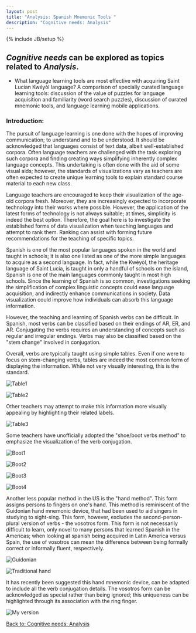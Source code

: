 ```yaml
---
layout: post
title: "Analysis: Spanish Mnemonic Tools "
description: "Cognitive needs: Analysis"
---
```

{% include JB/setup %}


## __*Cognitive needs*__ can be explored as topics related to __*Analysis*__.

+ What language learning tools are most effective with acquiring Saint Lucian Kwéyòl language? A comparison of specially curated language learning tools: discussion of the value of puzzles for language acquisition and familiarity (word search puzzles), discussion of curated mnemonic tools, and language learning mobile applications.

### Introduction:

The pursuit of language learning is one done with the hopes of improving communication; to understand and to be understood. It should be acknowledged that languages consist of text data, albeit well-established corpora. Often language teachers are challenged with the task exploring such corpora and finding creating ways simplifying inherently complex language concepts. This undertaking is often done with the aid of some visual aids; however, the standards of visualizations vary as teachers are often expected to create unique learning tools to explain standard course material to each new class. 

Language teachers are encouraged to keep their visualization of the age-old corpora fresh. Moreover, they are increasingly expected to incorporate technology into their works where possible. However, the application of the latest forms of technology is not always suitable; at times, simplicity is indeed the best option. Therefore, the goal here is to investigate the established forms of data visualization when teaching languages and attempt to rank them. Ranking can assist with forming future recommendations for the teaching of specific topics.
 
Spanish is one of the most popular languages spoken in the world and taught in schools; it is also one listed as one of the more simple languages to acquire as a second language. In fact, while the Kwéyòl, the heritage language of Saint Lucia, is taught in only a handful of schools on the island, Spanish is one of the main languages commonly taught in most high schools. Since the learning of Spanish is so common, investigations seeking the simplification of complex linguistic concepts could ease language acquisition, and indirectly enhance communications in society. Data visualization could improve how individuals can absorb this language information. 

However, the teaching and learning of Spanish verbs can be difficult. In Spanish, most verbs can be classified based on their endings of AR, ER, and AR. Conjugating the verbs requires an understanding of concepts such as regular and irregular endings. Verbs may also be classified based on the "stem change" involved in conjugation.

Overall, verbs are typically taught using simple tables. Even if one were to focus on stem-changing verbs, tables are indeed the most common form of displaying the information. While not very visually interesting, this is the standard. 

![Table1](https://raw.githubusercontent.com/llord1/llord1.github.io/master/resources/pictures/plaintable.PNG)

![Table2](https://raw.githubusercontent.com/llord1/llord1.github.io/master/resources/pictures/plain.PNG)

Other teachers may attempt to make this information more visually appealing by highlighting their related labels.

![Table3](https://raw.githubusercontent.com/llord1/llord1.github.io/master/resources/pictures/tablee.PNG)

Some teachers have unofficially adopted the "shoe/boot verbs method" to emphasize the visualization of the verb conjugation. 

![Boot1](https://raw.githubusercontent.com/llord1/llord1.github.io/master/resources/pictures/boot.PNG)

![Boot2](https://raw.githubusercontent.com/llord1/llord1.github.io/master/resources/pictures/boot2.PNG)

![Boot3](https://raw.githubusercontent.com/llord1/llord1.github.io/master/resources/pictures/boot3.PNG)

![Boot4](https://raw.githubusercontent.com/llord1/llord1.github.io/master/resources/pictures/boot-verbs.PNG)


Another less popular method in the US is the "hand method". This form assigns persons to fingers on one's hand. This method is reminiscent of the Guidonian hand mnemonic device, that had been used to aid singers in studying to sight-sing. This form, however, excludes the second-person-plural version of verbs - the vosotros form. This form is not necessarily difficult to learn, only novel to many persons that learned Spanish in the Americas; when looking at spanish being acquired in Latin America versus Spain, the use of vosotros can mean the difference between being formally correct or informally fluent, respectively.

![Guidonian](https://raw.githubusercontent.com/llord1/llord1.github.io/master/resources/pictures/ghand.PNG)

![Traditional hand](https://raw.githubusercontent.com/llord1/llord1.github.io/master/resources/pictures/traditionalhand.PNG)

It has recently been suggested this hand mnemonic device, can be adapted to include all the verb conjugation details. The vosotros form can be acknowledged as special rather than being ignored; this uniqueness can be highlighted through its association with the ring finger.

![My version](https://raw.githubusercontent.com/llord1/llord1.github.io/master/resources/pictures/myhands.PNG)


[Back to: Cognitive needs: Analysis](https://llord1.github.io/2020/06/08/Analysis)